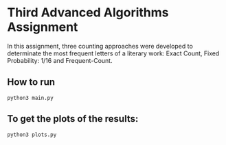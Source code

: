 # Third Advanced Algorithms Assignment
In this assignment, three counting approaches were developed to determinate the most frequent letters of a literary work: Exact Count, Fixed Probability: 1/16 and Frequent-Count.

## How to run

```
python3 main.py
```

## To get the plots of the results:

```
python3 plots.py
```
